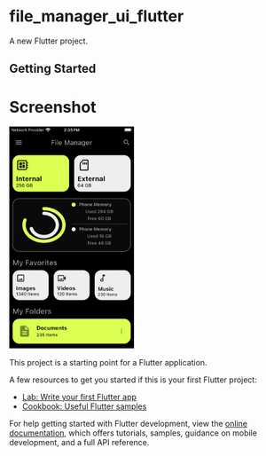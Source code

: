 # file_manager_ui_flutter

A new Flutter project.

## Getting Started

# Screenshot

<img src="https://github.com/Mirzaazmath/file_manager_ui_flutter/blob/main/assets/Screenshot1.png" height="400">

This project is a starting point for a Flutter application.

A few resources to get you started if this is your first Flutter project:

- [Lab: Write your first Flutter app](https://docs.flutter.dev/get-started/codelab)
- [Cookbook: Useful Flutter samples](https://docs.flutter.dev/cookbook)

For help getting started with Flutter development, view the
[online documentation](https://docs.flutter.dev/), which offers tutorials,
samples, guidance on mobile development, and a full API reference.
